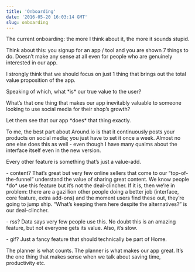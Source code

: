 ```yaml
---
title: 'Onboarding'
date: '2016-05-20 16:03:14 GMT'
slug: onboarding
---
```

The current onboarding: the more I think about it, the more it sounds stupid.

Think about this: you signup for an app / tool and you are shown 7 things to do. Doesn’t make any sense at all even for people who are genuinely interested in our app.

I strongly think that we should focus on just 1 thing that brings out the total value proposition of the app.

Speaking of which, what \*is\* our true value to the user?

What’s that one thing that makes our app inevitably valuable to someone looking to use social media for their shop’s growth?

Let them see that our app \*does\* that thing exactly.

To me, the best part about Around.io is that it continuously posts your products on social media; you just have to set it once a week. Almost no one else does this as well - even though I have many qualms about the interface itself even in the new version.

Every other feature is something that’s just a value-add.

\- content? That’s great but very few online sellers that come to our “top-of-the-funnel” understand the value of sharing great content. We know people \*do\* use this feature but it’s not the deal-clincher. If it is, then we’re in problem: there are a gazillion other people doing a better job (interface, core feature, extra add-ons) and the moment users find these out, they’re going to jump ship. “What’s keeping them here despite the alternatives?” is our deal-clincher.

\- rss? Data says very few people use this. No doubt this is an amazing feature, but not everyone gets its value. Also, it’s slow.

\- gif? Just a fancy feature that should technically be part of Home.

The planner is what counts. The planner is what makes our app great. It’s the one thing that makes sense when we talk about saving time, productivity etc.